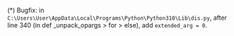 (*) Bugfix: in `C:\Users\User\AppData\Local\Programs\Python\Python310\Lib\dis.py`, after line 340 (in def _unpack_opargs > for > else), add `extended_arg = 0`.
